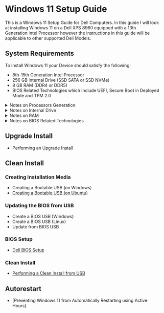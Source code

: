 # Windows 11 Setup Guide

This is a Windows 11 Setup Guide for Dell Computers. In this guide I will look at installing Windows 11 on a Dell XPS 8960 equipped with a 13th Generation Intel Processor however the instructions in this guide will be applicable to other supported Dell Models.

## System Requirements

To install Windows 11 your Device should satisfy the following:

* 8th-15th Generation Intel Processor
* 256 GB Internal Drive (SSD SATA or SSD NVMe)
* 8 GB RAM (DDR4 or DDR5)
* BIOS Related Technologies which include UEFI, Secure Boot in Deployed Mode and TPM 2.0

<details>
<summary>Notes on Processors Generation</summary>

> The minimum generation of processor supported by Microsoft is 8th Generation (Q4 2017 and newer):

> * [Microsoft: Supported Processors for Windows 11 (22H2-24H2)](https://learn.microsoft.com/en-us/windows-hardware/design/minimum/supported/windows-11-22h2-supported-intel-processors).

> However Microsoft's Windows 11 supported processor list only accounts for the age of the processor and not the processors overall capabilities:

> * Windows 11 can therefore unofficially be installed on a system with an unsupported earlier generation of processor that has greater capabilities than the Intel Celeron N4000, which is a low end 8th Generation processor that is officially supported. For example a comparison can be made on Intel's website [Intel: N4000 vs i3-6100T](https://ark.intel.com/content/www/us/en/ark/compare.html?productIds=88200,128988).

> * Windows 11 can unofficially be clean installed on systems with a higher end 6th and 7th Generation processor without impediment and the upgrade install can be carried out after a minor change in the registry outlined by Microsoft [Microsoft: Other Ways to Install Windows 11](https://support.microsoft.com/en-gb/windows/ways-to-install-windows-11-e0edbbfb-cfc5-4011-868b-2ce77ac7c70e). 

> * I tested this out on an OptiPlex 7040 with a 6th Generation i5-6500. Windows 11 performs acceptably on this system and will likely run okay with an i7-7xxx, i5-7xxx, i3-7xxx, i7-6xxx, i5-6xxx and i3-6xxx core processor which all are fabricated using a 14 nm lithography. 

> * Performance is poor with an earlier generation of processor that uses a larger lithography. You can use the Intel website to compare your processor to the N4000.

> **In Microsoft's article, Microsoft state that they do not recommend installing Windows 11 on an unsupported device and that they are not liable if your device does not work properly. Essentially all of these systems are out of warranty and there is no official support by Microsoft or OEMs.**

</details>

<details>
<summary>Notes on Internal Drive</summary>

> In my testing Windows 11 performs acceptably on a system with a SSD internal drive and is practically unusable on a system with a HDD internal drive. 

> 500 GB SSDs are now very affordable and any HDD should be replaced before attempted installation of Windows 11.

</details>

<details>
<summary>Notes on RAM</summary>

> Any compatible system, including systems with an unsupported 6th or 7th Generation Intel processor should be using DDR4 or DDR5 RAM. Ideally the system should be equipped with 8 GB or RAM or superior, although the minimum requirement is 4 GB.

> A system with DDR3 or earlier will be too slow to run Windows 11.

</details>

<details>
<summary>Notes on BIOS Related Technologies</summary>

> The Basic Input Output System (BIOS) is a program that is pre-installed on a device motherboard. It is responsible for initialising and testing a device's components, loading the operating system, and managing data flow between the operating system and other devices.

> Unified Extensive Firmware Interface (UEFI) was first implemented in 2011 and is essentially a feature rich version of BIOS. The term BIOS and UEFI are normally used interchangeably and pre-UEFI systems have a "Legacy BIOS". Windows 11 won't run on a Legacy BIOS.

> A number of UEFI features were developed with Windows 8 in 2012:
> * The Advanced Configuration and Power Interface (ACPI) Table within the devices firmware is used to embed an OEM product key.
> * Secure Boot only allows a signed bootloader to Boot, greatly reducing the effect of preboot ransomware which previously commonly hijacked a Windows OS.
> * Trusted Platform Module (TPM) which is used to ensure that an operating system and firmware is authentic and is used to store device sensitive information like passwords, encryption keys, and fingerprints.

> In late 2020 a major BootHole vulnerability (CVE-2020-10713) was discovered which effectively allowed hackers to bypass SecureBoot: 
> * Devices with 5th Generation Intel Processors and newer were addressed BIOS Updates to address this security vulnerability. These systems should all have a BIOS Date that is in 2021 or later that addresses this exploit.
> * Devices with older firmware were end of life and never patched and so effectively no longer have Secure Boot. These devices are incompatible with Windows 11.

</details>

## Upgrade Install

* Performing an Upgrade Install

## Clean Install

### Creating Installation Media

* Creating a Bootable USB (on Windows)
* [Creating a Bootable USB (on Ubuntu)](/bootable_usb_ubuntu/readme.md)

### Updating the BIOS from USB

* Create a BIOS USB (Windows)
* Create a BIOS USB (Linux)
* Update from BIOS USB

### BIOS Setup

* [Dell BIOS Setup](/bios_setup/readme.md)

### Clean Install

* [Performing a Clean Install from USB](/clean_install/readme.md)

## Autorestart

* [Preventing Windows 11 from Automatically Restarting using Active Hours]